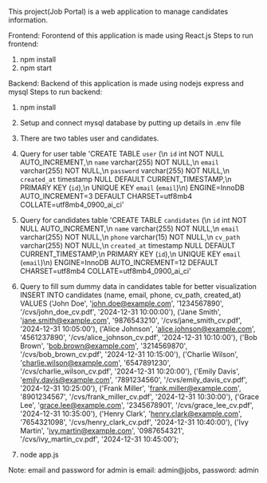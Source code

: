 This project(Job Portal) is a web application to manage candidates information.

Frontend: Forontend of this application is made using React.js 
Steps to run frontend:
1. npm install
2. npm start

Backend: Backend of this application is made using nodejs express and mysql
Steps to run backend:
1. npm install
2. Setup and connect mysql database by putting up details in .env file
3. There are two tables user and candidates.
4. Query for user table 'CREATE TABLE `user` (\n  `id` int NOT NULL AUTO_INCREMENT,\n  `name` varchar(255) NOT NULL,\n  `email` varchar(255) NOT NULL,\n  `password` varchar(255) NOT NULL,\n  `created_at` timestamp NULL DEFAULT CURRENT_TIMESTAMP,\n  PRIMARY KEY (`id`),\n  UNIQUE KEY `email` (`email`)\n) ENGINE=InnoDB AUTO_INCREMENT=3 DEFAULT CHARSET=utf8mb4 COLLATE=utf8mb4_0900_ai_ci'
5. Query for candidates table 'CREATE TABLE `candidates` (\n  `id` int NOT NULL AUTO_INCREMENT,\n  `name` varchar(255) NOT NULL,\n  `email` varchar(255) NOT NULL,\n  `phone` varchar(15) NOT NULL,\n  `cv_path` varchar(255) NOT NULL,\n  `created_at` timestamp NULL DEFAULT CURRENT_TIMESTAMP,\n  PRIMARY KEY (`id`),\n  UNIQUE KEY `email` (`email`)\n) ENGINE=InnoDB AUTO_INCREMENT=12 DEFAULT CHARSET=utf8mb4 COLLATE=utf8mb4_0900_ai_ci'
6. Query to fill sum dummy data in candidates table for better visualization
INSERT INTO candidates (name, email, phone, cv_path, created_at) VALUES
('John Doe', 'john.doe@example.com', '1234567890', '/cvs/john_doe_cv.pdf', '2024-12-31 10:00:00'),
('Jane Smith', 'jane.smith@example.com', '9876543210', '/cvs/jane_smith_cv.pdf', '2024-12-31 10:05:00'),
('Alice Johnson', 'alice.johnson@example.com', '4561237890', '/cvs/alice_johnson_cv.pdf', '2024-12-31 10:10:00'),
('Bob Brown', 'bob.brown@example.com', '3214569870', '/cvs/bob_brown_cv.pdf', '2024-12-31 10:15:00'),
('Charlie Wilson', 'charlie.wilson@example.com', '6547891230', '/cvs/charlie_wilson_cv.pdf', '2024-12-31 10:20:00'),
('Emily Davis', 'emily.davis@example.com', '7891234560', '/cvs/emily_davis_cv.pdf', '2024-12-31 10:25:00'),
('Frank Miller', 'frank.miller@example.com', '8901234567', '/cvs/frank_miller_cv.pdf', '2024-12-31 10:30:00'),
('Grace Lee', 'grace.lee@example.com', '2345678901', '/cvs/grace_lee_cv.pdf', '2024-12-31 10:35:00'),
('Henry Clark', 'henry.clark@example.com', '7654321098', '/cvs/henry_clark_cv.pdf', '2024-12-31 10:40:00'),
('Ivy Martin', 'ivy.martin@example.com', '0987654321', '/cvs/ivy_martin_cv.pdf', '2024-12-31 10:45:00');

8. node app.js

Note: email and password for admin is email: admin@jobs, password: admin
